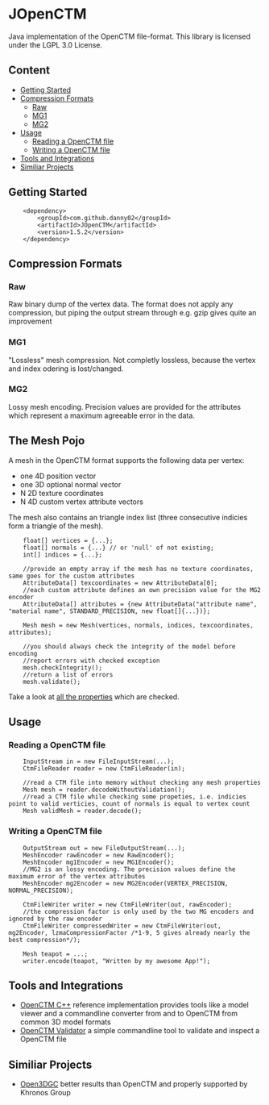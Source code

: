 # JOpenCTM
Java implementation of the OpenCTM file-format.
This library is licensed under the LGPL 3.0 License.

## Content
* [Getting Started](#getting-started)
* [Compression Formats](#compression-formats)
  * [Raw](#raw)
  * [MG1](#mg1)
  * [MG2](#mg2)
* [Usage](#usage)
  * [Reading a OpenCTM file](#reading-a-openctm-file)
  * [Writing a OpenCTM file](#writing-a-openctm-file)
* [Tools and Integrations](#tools-and-integrations)
* [Similiar Projects](#similiar-projects)

## Getting Started

        <dependency>
            <groupId>com.github.danny02</groupId>
            <artifactId>JOpenCTM</artifactId>
            <version>1.5.2</version>
        </dependency>
## Compression Formats
### Raw
Raw binary dump of the vertex data. The format does not apply any compression, but piping the output stream through e.g. gzip gives quite an improvement
### MG1
"Lossless" mesh compression. Not completly lossless, because the vertex and index odering is lost/changed.
### MG2
Lossy mesh encoding. Precision values are provided for the attributes which represent a maximum agreeable error in the data.
## The Mesh Pojo
A mesh in the OpenCTM format supports the following data per vertex:
* one 4D position vector
* one 3D optional normal vector
* N 2D texture coordinates
* N 4D custom vertex attribute vectors

The mesh also contains an triangle index list (three consecutive indicies form a triangle of the mesh).

        float[] vertices = {...};
        float[] normals = {...} // or 'null' of not existing;
        int[] indices = {...};
        
        //provide an empty array if the mesh has no texture coordinates, same goes for the custom attributes
        AttributeData[] texcoordinates = new AttributeData[0];
        //each custom attribute defines an own precision value for the MG2 encoder
        AttributeData[] attributes = {new AttributeData("attribute name", "material name", STANDARD_PRECISION, new float[]{...})};
        
        Mesh mesh = new Mesh(vertices, normals, indices, texcoordinates, attributes);
        
        //you should always check the integrity of the model before encoding
        //report errors with checked exception
        mesh.checkIntegrity();
        //return a list of errors
        mesh.validate();
Take a look at [all the properties](https://github.com/Danny02/JOpenCTM/blob/develop/src/main/java/darwin/jopenctm/data/Mesh.java#L83) which are checked.
## Usage
### Reading a OpenCTM file
        InputStream in = new FileInputStream(...);
        CtmFileReader reader = new CtmFileReader(in);
        
        //read a CTM file into memory without checking any mesh properties
        Mesh mesh = reader.decodeWithoutValidation();
        //read a CTM file while checking some propeties, i.e. indicies point to valid verticies, count of normals is equal to vertex count
        Mesh validMesh = reader.decode();
### Writing a OpenCTM file
        OutputStream out = new FileOutputStream(...);
        MeshEncoder rawEncoder = new RawEncoder();
        MeshEncoder mg1Encoder = new MG1Encoder();
        //MG2 is an lossy encoding. The precision values define the maximum error of the vertex attributes
        MeshEncoder mg2Encoder = new MG2Encoder(VERTEX_PRECISION, NORMAL_PRECISION);
        
        CtmFileWriter writer = new CtmFileWriter(out, rawEncoder);
        //the compression factor is only used by the two MG encoders and ignored by the raw encoder
        CtmFileWriter compressedWriter = new CtmFileWriter(out, mg2Encoder, lzmaCompressionFactor /*1-9, 5 gives already nearly the best compression*/);
        
        Mesh teapot = ...;
        writer.encode(teapot, "Written by my awesome App!");
        
## Tools and Integrations
* [OpenCTM C++](https://github.com/Danny02/OpenCTM) reference implementation 
provides tools like a model viewer and a commandline converter from and to OpenCTM from common 3D model formats
* [OpenCTM Validator](https://github.com/Danny02/ctmvalidator)
a simple commandline tool to validate and inspect a OpenCTM file

## Similiar Projects
* [Open3DGC](https://github.com/KhronosGroup/glTF/wiki/Open-3D-Graphics-Compression)
better results than OpenCTM and properly supported by Khronos Group


